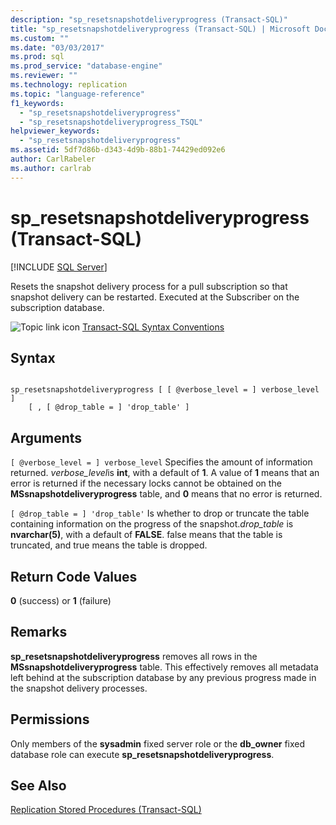 ```yaml
---
description: "sp_resetsnapshotdeliveryprogress (Transact-SQL)"
title: "sp_resetsnapshotdeliveryprogress (Transact-SQL) | Microsoft Docs"
ms.custom: ""
ms.date: "03/03/2017"
ms.prod: sql
ms.prod_service: "database-engine"
ms.reviewer: ""
ms.technology: replication
ms.topic: "language-reference"
f1_keywords: 
  - "sp_resetsnapshotdeliveryprogress"
  - "sp_resetsnapshotdeliveryprogress_TSQL"
helpviewer_keywords: 
  - "sp_resetsnapshotdeliveryprogress"
ms.assetid: 5df7d86b-d343-4d9b-88b1-74429ed092e6
author: CarlRabeler
ms.author: carlrab
---
```

# sp_resetsnapshotdeliveryprogress (Transact-SQL)
[!INCLUDE [SQL Server](../../includes/applies-to-version/sqlserver.md)]

  Resets the snapshot delivery process for a pull subscription so that snapshot delivery can be restarted. Executed at the Subscriber on the subscription database.  
  
 ![Topic link icon](../../database-engine/configure-windows/media/topic-link.gif "Topic link icon") [Transact-SQL Syntax Conventions](../../t-sql/language-elements/transact-sql-syntax-conventions-transact-sql.md)  
  
## Syntax  
  
```  
  
sp_resetsnapshotdeliveryprogress [ [ @verbose_level = ] verbose_level ]  
    [ , [ @drop_table = ] 'drop_table' ]  
```  
  
## Arguments  
`[ @verbose_level = ] verbose_level`
 Specifies the amount of information returned. *verbose_level*is **int**, with a default of **1**. A value of **1** means that an error is returned if the necessary locks cannot be obtained on the **MSsnapshotdeliveryprogress** table, and **0** means that no error is returned.  
  
`[ @drop_table = ] 'drop_table'`
 Is whether to drop or truncate the table containing information on the progress of the snapshot.*drop_table* is **nvarchar(5)**, with a default of **FALSE**. false means that the table is truncated, and true means the table is dropped.  
  
## Return Code Values  
 **0** (success) or **1** (failure)  
  
## Remarks  
 **sp_resetsnapshotdeliveryprogress** removes all rows in the **MSsnapshotdeliveryprogress** table. This effectively removes all metadata left behind at the subscription database by any previous progress made in the snapshot delivery processes.  
  
## Permissions  
 Only members of the **sysadmin** fixed server role or the **db_owner** fixed database role can execute **sp_resetsnapshotdeliveryprogress**.  
  
## See Also  
 [Replication Stored Procedures &#40;Transact-SQL&#41;](../../relational-databases/system-stored-procedures/replication-stored-procedures-transact-sql.md)  
  
  
